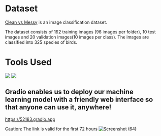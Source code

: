 
# Dataset #
[Clean vs Messy](https://www.kaggle.com/cdawn1/messy-vs-clean-room) is an image classification dataset.  

The dataset consists of 192 training images (96 images per folder), 10 test images and 20 validation images(10 images per class). 
The images are classified into 325 species of birds. 

# Tools Used
<img src="https://img.shields.io/badge/Python-FFD43B?style=for-the-badge&logo=python&logoColor=darkgreen"/> <img src="https://img.shields.io/badge/Colab-F9AB00?style=for-the-badge&logo=googlecolab&color=525252">

## Gradio enables us to deploy our machine learning model with a friendly web interface so that anyone can use it, anywhere!
https://52183.gradio.app 

Caution: The link is valid for the first 72 hours
![Screenshot (64)](https://user-images.githubusercontent.com/75988493/150122011-1ea04cf1-c8ad-424a-8dfb-c7a5b134cc0f.png)
